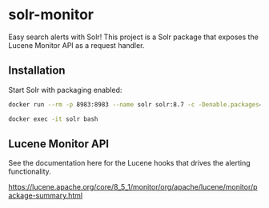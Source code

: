 # solr-monitor

Easy search alerts with Solr!  This project is a Solr package that exposes the Lucene Monitor API as a request handler.

## Installation

Start Solr with packaging enabled:

```bash
docker run --rm -p 8983:8983 --name solr solr:8.7 -c -Denable.packages=true

docker exec -it solr bash
```

## Lucene Monitor API

See the documentation here for the Lucene hooks that drives the alerting functionality.

https://lucene.apache.org/core/8_5_1/monitor/org/apache/lucene/monitor/package-summary.html
